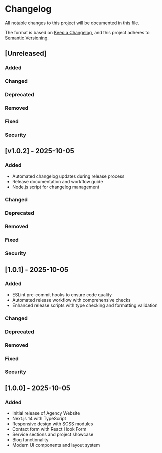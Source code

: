 # Changelog

All notable changes to this project will be documented in this file.

The format is based on [Keep a Changelog](https://keepachangelog.com/en/1.0.0/),
and this project adheres to [Semantic Versioning](https://semver.org/spec/v2.0.0.html).

## [Unreleased]

### Added

### Changed

### Deprecated

### Removed

### Fixed

### Security

## [v1.0.2] - 2025-10-05

### Added
- Automated changelog updates during release process
- Release documentation and workflow guide
- Node.js script for changelog management

### Changed

### Deprecated

### Removed

### Fixed

### Security

## [1.0.1] - 2025-10-05

### Added
- ESLint pre-commit hooks to ensure code quality
- Automated release workflow with comprehensive checks
- Enhanced release scripts with type checking and formatting validation

### Changed

### Deprecated

### Removed

### Fixed

### Security

## [1.0.0] - 2025-10-05

### Added
- Initial release of Agency Website
- Next.js 14 with TypeScript
- Responsive design with SCSS modules
- Contact form with React Hook Form
- Service sections and project showcase
- Blog functionality
- Modern UI components and layout system